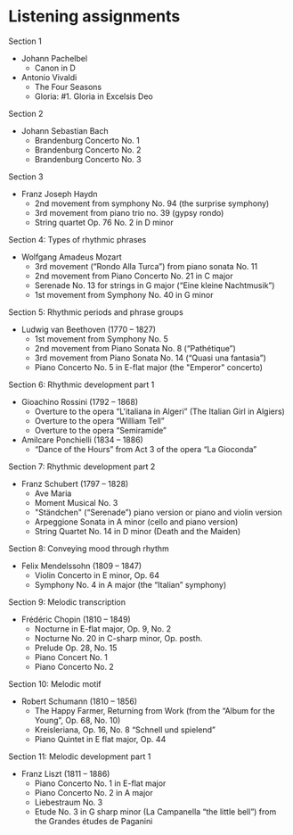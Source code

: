 # Listening assignments

Section 1

- Johann Pachelbel
  - Canon in D
- Antonio Vivaldi
  - The Four Seasons
  - Gloria: #1. Gloria in Excelsis Deo

Section 2

- Johann Sebastian Bach
  - Brandenburg Concerto No. 1
  - Brandenburg Concerto No. 2
  - Brandenburg Concerto No. 3

Section 3

- Franz Joseph Haydn
  - 2nd movement from symphony No. 94 (the surprise symphony)
  - 3rd movement from piano trio no. 39 (gypsy rondo)
  - String quartet Op. 76 No. 2 in D minor

Section 4: Types of rhythmic phrases

- Wolfgang Amadeus Mozart
  - 3rd movement (“Rondo Alla Turca”) from piano sonata No. 11
  - 2nd movement from Piano Concerto No. 21 in C major
  - Serenade No. 13 for strings in G major (“Eine kleine Nachtmusik”)
  - 1st movement from Symphony No. 40 in G minor

Section 5: Rhythmic periods and phrase groups

- Ludwig van Beethoven (1770 – 1827)
  - 1st movement from Symphony No. 5 
  - 2nd movement from Piano Sonata No. 8 (“Pathétique”)
  - 3rd movement from Piano Sonata No. 14 (“Quasi una fantasia”)
  - Piano Concerto No. 5 in E-flat major (the "Emperor" concerto)

Section 6: Rhythmic development part 1

- Gioachino Rossini (1792 – 1868)
  - Overture to the opera “L'italiana in Algeri” (The Italian Girl in Algiers)
  - Overture to the opera “William Tell” 
  - Overture to the opera “Semiramide”
- Amilcare Ponchielli (1834 – 1886)
  - “Dance of the Hours” from Act 3 of the opera “La Gioconda”

Section 7: Rhythmic development part 2

- Franz Schubert (1797 – 1828)
  - Ave Maria 
  - Moment Musical No. 3
  - "Ständchen" (“Serenade”) piano version or piano and violin version 
  - Arpeggione Sonata in A minor (cello and piano version)
  - String Quartet No. 14 in D minor (Death and the Maiden)

Section 8: Conveying mood through rhythm

- Felix Mendelssohn (1809 – 1847)
  - Violin Concerto in E minor, Op. 64
  - Symphony No. 4 in A major (the “Italian” symphony)

Section 9: Melodic transcription

- Frédéric Chopin (1810 – 1849)
  - Nocturne in E-flat major, Op. 9, No. 2
  - Nocturne No. 20 in C-sharp minor, Op. posth. 
  - Prelude Op. 28, No. 15 
  - Piano Concert No. 1 
  - Piano Concerto No. 2

Section 10: Melodic motif

- Robert Schumann (1810 – 1856)
  - The Happy Farmer, Returning from Work (from the “Album for the Young”, Op. 68, No. 10)
  - Kreisleriana, Op. 16, No. 8 “Schnell und spielend”
  - Piano Quintet in E flat major, Op. 44

Section 11: Melodic development part 1

- Franz Liszt (1811 – 1886)
  - Piano Concerto No. 1 in E-flat major 
  - Piano Concerto No. 2 in A major 
  - Liebestraum No. 3 
  - Etude No. 3 in G sharp minor (La Campanella “the little bell”) from the Grandes études de Paganini
